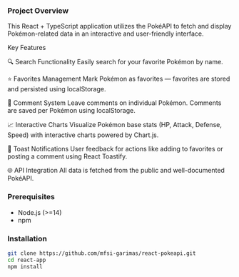 ### Project Overview

This React + TypeScript application utilizes the PokéAPI to fetch and display Pokémon-related data in an interactive and user-friendly interface.

Key Features

🔍 Search Functionality
Easily search for your favorite Pokémon by name.

⭐ Favorites Management
Mark Pokémon as favorites — favorites are stored and persisted using localStorage.

💬 Comment System
Leave comments on individual Pokémon. Comments are saved per Pokémon using localStorage.

📈 Interactive Charts
Visualize Pokémon base stats (HP, Attack, Defense, Speed) with interactive charts powered by Chart.js.

🔔 Toast Notifications
User feedback for actions like adding to favorites or posting a comment using React Toastify.

🌐 API Integration
All data is fetched from the public and well-documented PokéAPI.

### Prerequisites

- Node.js (>=14)
- npm 

### Installation

```bash
git clone https://github.com/mfsi-garimas/react-pokeapi.git
cd react-app
npm install